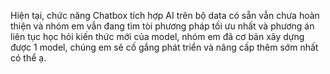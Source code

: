 Hiện tại, chức năng Chatbox tích hợp AI trên bộ data có sẵn vẫn chưa hoàn thiện và nhóm em vẫn đang tìm tòi phương pháp tối ưu nhất và phương án liên tục học hỏi kiến thức mới của model, nhóm em đã cơ bản xây dựng được 1 model, chúng em sẽ cố gắng phát triển và nâng cấp thêm sớm nhất có thể ạ.

